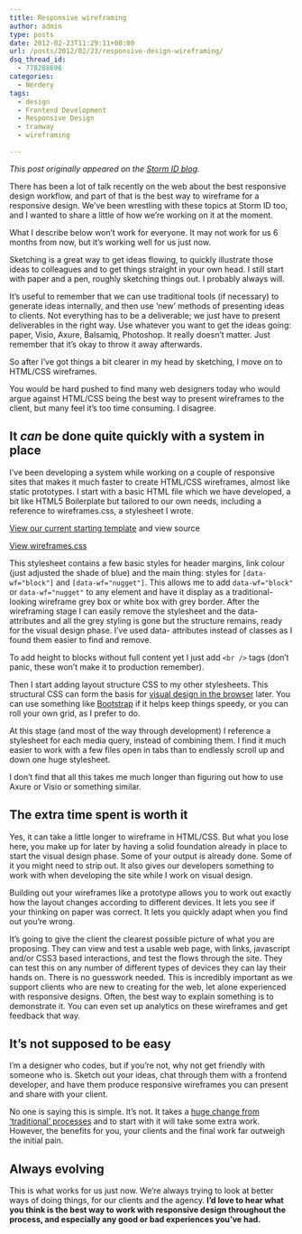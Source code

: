 ```yaml
---
title: Responsive wireframing
author: admin
type: posts
date: 2012-02-23T11:29:11+00:00
url: /posts/2012/02/23/responsive-design-wireframing/
dsq_thread_id:
  - 778288696
categories:
  - Nerdery
tags:
  - design
  - Frontend Development
  - Responsive Design
  - tramway
  - wireframing

---
```

_This post originally appeared on the [Storm ID blog][1]._

There has been a lot of talk recently on the web about the best responsive design workflow, and part of that is the best way to wireframe for a responsive design. We&#8217;ve been wrestling with these topics at Storm ID too, and I wanted to share a little of how we&#8217;re working on it at the moment.

What I describe below won&#8217;t work for everyone. It may not work for us 6 months from now, but it&#8217;s working well for us just now.

Sketching is a great way to get ideas flowing, to quickly illustrate those ideas to colleagues and to get things straight in your own head. I still start with paper and a pen, roughly sketching things out. I probably always will.

It’s useful to remember that we can use traditional tools (if necessary) to generate ideas internally, and then use ‘new’ methods of presenting ideas to clients. Not everything has to be a deliverable; we just have to present deliverables in the right way. Use whatever you want to get the ideas going: paper, Visio, Axure, Balsamiq, Photoshop. It really doesn&#8217;t matter. Just remember that it&#8217;s okay to throw it away afterwards.

So after I&#8217;ve got things a bit clearer in my head by sketching, I move on to HTML/CSS wireframes.

You would be hard pushed to find many web designers today who would argue against HTML/CSS being the best way to present wireframes to the client, but many feel it&#8217;s too time consuming. I disagree.

## It _can_ be done quite quickly with a system in place

I&#8217;ve been developing a system while working on a couple of responsive sites that makes it much faster to create HTML/CSS wireframes, almost like static prototypes. I start with a basic HTML file which we have developed, a bit like HTML5 Boilerplate but tailored to our own needs, including a reference to wireframes.css, a stylesheet I wrote.

<a title="HTML start template" href="http://blog.stormid.com/files/responsive-wireframes/start-template.html" rel="nofollow">View our current starting template</a> and view source
  
<a title="Responsive wireframes CSS" href="http://blog.stormid.com/files/responsive-wireframes/wireframes.css" rel="nofollow">View wireframes.css</a>

This stylesheet contains a few basic styles for header margins, link colour (just adjusted the shade of blue) and the main thing: styles for `[data-wf="block"]` and `[data-wf="nugget"]`. This allows me to add `data-wf="block"` or `data-wf="nugget"` to any element and have it display as a traditional-looking wireframe grey box or white box with grey border. After the wireframing stage I can easily remove the stylesheet and the data- attributes and all the grey styling is gone but the structure remains, ready for the visual design phase. I&#8217;ve used data- attributes instead of classes as I found them easier to find and remove.

To add height to blocks without full content yet I just add `<br />` tags (don’t panic, these won&#8217;t make it to production remember).

Then I start adding layout structure CSS to my other stylesheets. This structural CSS can form the basis for [visual design in the browser][2] later. You can use something like [Bootstrap][3] if it helps keep things speedy, or you can roll your own grid, as I prefer to do.

At this stage (and most of the way through development) I reference a stylesheet for each media query, instead of combining them. I find it much easier to work with a few files open in tabs than to endlessly scroll up and down one huge stylesheet.

I don&#8217;t find that all this takes me much longer than figuring out how to use Axure or Visio or something similar.

## The extra time spent is worth it

Yes, it can take a little longer to wireframe in HTML/CSS. But what you lose here, you make up for later by having a solid foundation already in place to start the visual design phase. Some of your output is already done. Some of it you might need to strip out. It also gives our developers something to work with when developing the site while I work on visual design.

Building out your wireframes like a prototype allows you to work out exactly how the layout changes according to different devices. It lets you see if your thinking on paper was correct. It lets you quickly adapt when you find out you&#8217;re wrong.

It&#8217;s going to give the client the clearest possible picture of what you are proposing. They can view and test a usable web page, with links, javascript and/or CSS3 based interactions, and test the flows through the site. They can test this on any number of different types of devices they can lay their hands on. There is no guesswork needed. This is incredibly important as we support clients who are new to creating for the web, let alone experienced with responsive designs. Often, the best way to explain something is to demonstrate it. You can even set up analytics on these wireframes and get feedback that way.

## It&#8217;s not supposed to be easy

I&#8217;m a designer who codes, but if you&#8217;re not, why not get friendly with someone who is. Sketch out your ideas, chat through them with a frontend developer, and have them produce responsive wireframes you can present and share with your client.

No one is saying this is simple. It&#8217;s not. It takes a [huge change from &#8216;traditional&#8217; processes][4] and to start with it will take some extra work. However, the benefits for you, your clients and the final work far outweigh the initial pain.

## Always evolving

This is what works for us just now. We&#8217;re always trying to look at better ways of doing things, for our clients and the agency. **I&#8217;d love to hear what you think is the best way to work with responsive design throughout the process, and especially any good or bad experiences you&#8217;ve had.**

 [1]: http://blog.stormid.com/2012/02/responsive-design-wireframing/
 [2]: http://24ways.org/2009/make-your-mockup-in-markup
 [3]: http://twitter.github.com/bootstrap/
 [4]: http://trentwalton.com/2012/02/02/redefined/